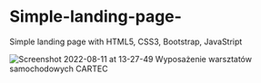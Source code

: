 # Simple-landing-page-
Simple landing page with HTML5, CSS3, Bootstrap, JavaStript

![Screenshot 2022-08-11 at 13-27-49 Wyposażenie warsztatów samochodowych CARTEC](https://user-images.githubusercontent.com/104246343/184123626-cdbf0504-270b-4bc8-ba04-8bad12a50816.png)
